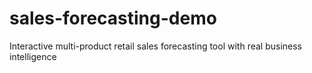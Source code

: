 # sales-forecasting-demo
Interactive multi-product retail sales forecasting tool with real business intelligence
